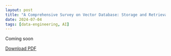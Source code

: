 ```yaml
---
layout: post
title: "A Comprehensive Survey on Vector Database: Storage and Retrieval Technique, Challenge"
date: 2024-07-04
tags: [data-engineering, AI]
---
```


Coming soon

[Download PDF](/papershelf/assets/papers/data-engineering/a_comprehensive_survey_on_vector_database_storage_and_retrieval_technique_challenge.pdf)

